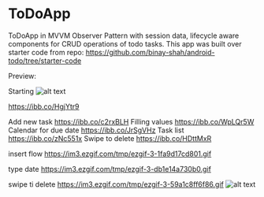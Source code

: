 # ToDoApp

ToDoApp in MVVM Observer Pattern with session data, lifecycle aware components for CRUD operations of todo tasks.
This app was built over starter code from repo: https://github.com/binay-shah/android-todo/tree/starter-code

Preview:

Starting
![alt text](https://i.ibb.co/6skbH4q/Screenshot-1592415385.png)

https://ibb.co/HgjYtr9

Add new task
https://ibb.co/c2rxBLH
Filling values
https://ibb.co/WpLQr5W
Calendar for due date
https://ibb.co/JrSgVHz
Task list
https://ibb.co/zNc551x
Swipe to delete
https://ibb.co/HDttMxR

insert flow 
https://im3.ezgif.com/tmp/ezgif-3-1fa9d17cd801.gif

type date
https://im3.ezgif.com/tmp/ezgif-3-db1e14a730b0.gif

swipe ti delete
https://im3.ezgif.com/tmp/ezgif-3-59a1c8ff6f86.gif
![alt text](http://url/to/img.png)
